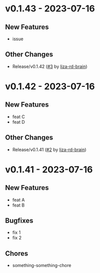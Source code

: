 # v0.1.43 - 2023-07-16

## New Features
- issue

## Other Changes
- Release/v0.1.42 ([#3](https://github.com/liza-rd-brain/unit-demo-cra/pull/3) by [liza-rd-brain](https://github.com/liza-rd-brain))


# v0.1.42 - 2023-07-16

## New Features
- feat C
- feat D

## Other Changes
- Release/v0.1.41 ([#2](https://github.com/liza-rd-brain/unit-demo-cra/pull/2) by [liza-rd-brain](https://github.com/liza-rd-brain))


# v0.1.41 - 2023-07-16

## New Features
- feat A
- feat B

## Bugfixes
- fix 1
- fix 2

## Chores
- something-something-chore
